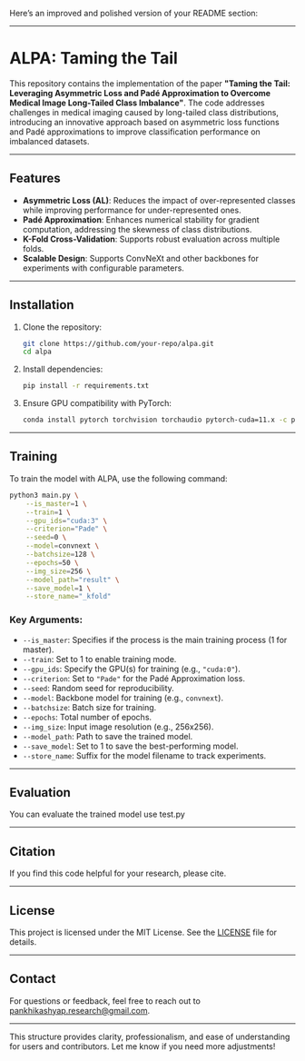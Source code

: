 Here’s an improved and polished version of your README section:

---

# ALPA: Taming the Tail  
This repository contains the implementation of the paper **"Taming the Tail: Leveraging Asymmetric Loss and Padé Approximation to Overcome Medical Image Long-Tailed Class Imbalance"**. The code addresses challenges in medical imaging caused by long-tailed class distributions, introducing an innovative approach based on asymmetric loss functions and Padé approximations to improve classification performance on imbalanced datasets.

---

## Features
- **Asymmetric Loss (AL)**: Reduces the impact of over-represented classes while improving performance for under-represented ones.
- **Padé Approximation**: Enhances numerical stability for gradient computation, addressing the skewness of class distributions.
- **K-Fold Cross-Validation**: Supports robust evaluation across multiple folds.
- **Scalable Design**: Supports ConvNeXt and other backbones for experiments with configurable parameters.

---

## Installation
1. Clone the repository:
   ```bash
   git clone https://github.com/your-repo/alpa.git
   cd alpa
   ```

2. Install dependencies:
   ```bash
   pip install -r requirements.txt
   ```

3. Ensure GPU compatibility with PyTorch:
   ```bash
   conda install pytorch torchvision torchaudio pytorch-cuda=11.x -c pytorch -c nvidia
   ```

---

## Training
To train the model with ALPA, use the following command:

```bash
python3 main.py \
    --is_master=1 \
    --train=1 \
    --gpu_ids="cuda:3" \
    --criterion="Pade" \
    --seed=0 \
    --model=convnext \
    --batchsize=128 \
    --epochs=50 \
    --img_size=256 \
    --model_path="result" \
    --save_model=1 \
    --store_name="_kfold"
```

### Key Arguments:
- `--is_master`: Specifies if the process is the main training process (1 for master).
- `--train`: Set to 1 to enable training mode.
- `--gpu_ids`: Specify the GPU(s) for training (e.g., `"cuda:0"`).
- `--criterion`: Set to `"Pade"` for the Padé Approximation loss.
- `--seed`: Random seed for reproducibility.
- `--model`: Backbone model for training (e.g., `convnext`).
- `--batchsize`: Batch size for training.
- `--epochs`: Total number of epochs.
- `--img_size`: Input image resolution (e.g., 256x256).
- `--model_path`: Path to save the trained model.
- `--save_model`: Set to 1 to save the best-performing model.
- `--store_name`: Suffix for the model filename to track experiments.

---

## Evaluation
You can evaluate the trained model use test.py

---

## Citation
If you find this code helpful for your research, please cite.

---

## License
This project is licensed under the MIT License. See the [LICENSE](LICENSE) file for details.

---

## Contact
For questions or feedback, feel free to reach out to [pankhikashyap.research@gmail.com](mailto:pankhikashyap.research@gmail.com).

--- 

This structure provides clarity, professionalism, and ease of understanding for users and contributors. Let me know if you need more adjustments!
